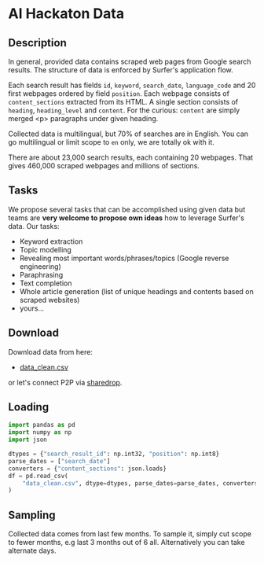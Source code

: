 # AI Hackaton Data

## Description
In general, provided data contains scraped web pages from Google search results. The structure of data is enforced by Surfer's application flow. 

Each search result has fields `id`, `keyword`, `search_date`, `language_code` and 20 first webpages ordered by field `position`. Each webpage consists of `content_sections` extracted from its HTML. A single section consists of `heading`, `heading_level` and `content`. For the curious: `content` are simply merged \<p> paragraphs under given heading.

Collected data is multilingual, but 70% of searches are in English. You can go multilingual or limit scope to `en` only, we are totally ok with it.

There are about 23,000 search results, each containing 20 webpages. That gives 460,000 scraped webpages and millions of sections.

## Tasks
We propose several tasks that can be accomplished using given data but teams are **very welcome to propose own ideas** how to leverage Surfer's data.
Our tasks:
* Keyword extraction
* Topic modelling
* Revealing most important words/phrases/topics (Google reverse engineering)
* Paraphrasing
* Text completion
* Whole article generation (list of unique headings and contents based on scraped websites)
* yours...
  
## Download
Download data from here:

- [data_clean.csv](https://storage.cloud.google.com/pwr_hackaton/data_clean.csv)

or let's connect P2P via [sharedrop](https://www.sharedrop.io/).
## Loading
``` Python
import pandas as pd
import numpy as np
import json

dtypes = {"search_result_id": np.int32, "position": np.int8}
parse_dates = ["search_date"]
converters = {"content_sections": json.loads}
df = pd.read_csv(
    "data_clean.csv", dtype=dtypes, parse_dates=parse_dates, converters=converters
)
```
## Sampling
Collected data comes from last few months. To sample it, simply cut scope to fewer months, e.g last 3 months out of 6 all. Alternatively you can take alternate days.
